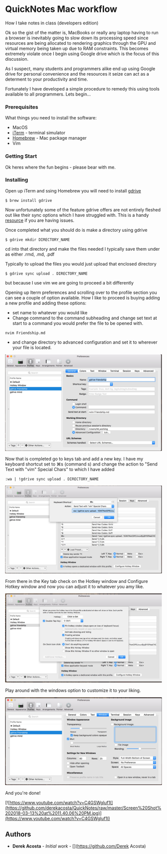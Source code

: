 # QuickNotes Mac workflow

How I take notes in class (developers edition)

Ok so the gist of the matter is, MacBooks or really any laptop having to run a browser is inevitably going to slow down its processing speed since resources are being allocated to rendering graphics through the GPU and virtual memory being taken up due to RAM constraints. This becomes extremely violate once I begin using Google drive which is the focus of this discussion. 

As I suspect, many students and programmers alike end up using Google drive for personal convenience and the resources it seize can act as a determent to your productivity and time. 

Fortunately I have developed a simple procedure to remedy this using tools available to all programmers. Lets begin...

### Prerequisites

What things you need to install the software: 
* MacOS
* [iTerm](https://www.iterm2.com/) - terminal simulator
* [Homebrew](https://brew.sh/) - Mac package manager
* Vim 

### Getting Start

Ok heres where the fun begins - please bear with me. 

### Installing

Open up iTerm and ssing Homebrew you will need to install [gdrive](https://github.com/prasmussen/gdrive)

```
$ brew install gdrive
```

Now unfortunately some of the feature gdrive offers are not entirely fleshed out like their sync options which I have struggled with. This is a handy [resource](https://github.com/cyhsu/gdrive_doc) if you are having issues.

Once completed what you should do is make a directory using gdrive

```
$ gdrive mkdir DIRECTORY_NAME
```

cd into that directory and make the files needed I typically save them under as either .rmd, .md, .pdf

Typically to upload the files you would just upload that enclosed directory 

```
$ gdrive sync upload . DIRECTORY_NAME
```
but because I use vim we are going to proceed a bit differently


Opening up Iterm preferences and scrolling over to the profile section you can see a couple of option available. 
How I like to proceed is buying adding a new profile and adding these options:
* set name to whatever you would like 
* Change command to the command subheading and change set text at start to a command you would prefer the file to be opened with. 
```
nvim Friendship.md
```
* and change directory to advanced configuration and set it to wherever your file is located. 

![](https://github.com/derekacosta/QuickNotes/blob/master/Screen%20Shot%202018-03-13%20at%206.26.50%20PM.jpg)

Now that is completed go to keys tab and add a new key. 
I have my keyboard shortcut set to ⌘s (command s) and change the action to "Send Text with "vim" Special Chars" to which I have added 

```
:wa | !gdrive sync upload . DIRECTORY_NAME
```
![](https://github.com/derekacosta/QuickNotes/raw/master/Screen%20Shot%202018-03-13%20at%206.26.20%20PM.jpg)

From there in the Key tab check on the Hotkey window and Configure Hotkey window and now you can adjust it to whatever you amy like. 

![](https://github.com/derekacosta/QuickNotes/raw/master/Screen%20Shot%202018-03-13%20at%206.26.07%20PM.jpg)

Play around with the windows option to customize it to your liking. 

![](https://github.com/derekacosta/QuickNotes/raw/master/Screen%20Shot%202018-03-13%20at%206.26.32%20PM.jpg)

And you're done! 

[![https://www.youtube.com/watch?v=C4GSWgluf1I](https://github.com/derekacosta/QuickNotes/raw/master/Screen%20Shot%202018-03-13%20at%2011.40.06%20PM.jpg)](https://www.youtube.com/watch?v=C4GSWgluf1I)

## Authors

* **Derek Acosta** - *Initial work* - [](https://github.com/Derek Acosta)
